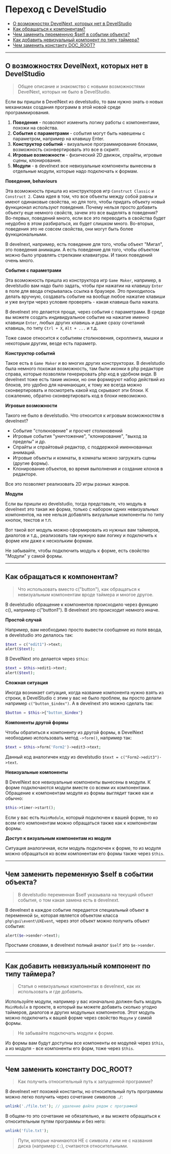 # Переход с DevelStudio

- [О возможностях DevelNext, которых нет в DevelStudio](#features)
- [Как обращаться к компонентам?](#access-to-gui)
- [Чем заменить переменную $self в событии объекта?](#self-var)
- [Как добавить невизуальный компонент по типу таймера?](#non-visual)
- [Чем заменить константу DOC_ROOT?](#doc-root)

---

<a name=features />

## О возможностях DevelNext, которых нет в DevelStudio
> Общее описание и знакомство с новыми возможностями DevelNext, которых не было в DevelStudio.

Если вы пришли в DevelNext из develstudio, то вам нужно знать о новых механизмах создания программ в этой новой среде программирования.

1. **Поведения** - позволяют изменить логику работы с компонентами, похожи на свойства.
2. **События с параметрами** - события могут быть навешены с параметром, например на клавишу Enter.
3. **Конструктор событий** - визуальное программирование блоками, возможность сконвертировать это все в скрипт.
4. **Игровые возможности** - физический 2D движок, спрайты, игровые сцены, клонирование.
5. **Модули** - в develnext все невизуальные компоненты вынесены в отдельные модули, которые надо подключать к формам.

**Поведения, behaviours**

Эта возможность пришла из конструкторов игр `Construct Classic` и `Construct 2`. Сама идея в том, что все объекты между собой равны и имеют одинаковые свойства, но для того, чтобы придать объекту новый функционал используют поведения. Почему нельзя просто добавить объекту еще немного свойств, зачем это все выделять в поведения? Во-первых, поведений много, если все это переводить в свойства будет неудобно в этом разбираться, их будет слишком много. Во-вторых, поведения это не совсем свойства, они могут быть более функциональными.

В develnext, например, есть поведение для того, чтобы объект "Мигал", это поведения анимации. А есть поведение для того, чтобы объектом можно было управлять стрелками клавиатуры. И таких поведений очень много. 


**События с параметрами**

Эта возможность пришла из конструктора игр `Game Maker`, например, в develstudio вам надо было задать, чтобы при нажатии на клавишу `Enter` в поле для ввода открывалась ссылка в браузере. Это приходилось делать вручную, создавать событие на вообще любое нажатие клавиши и уже внутри через условие проверять - какая клавиша была нажата.

В develnext это делается проще, через события с параметрами. В среде вы можете создать индивидуальное событие на нажатие именно клавиши `Enter`, любых других клавишь и даже сразу сочетаний клавишь, по типу `Ctrl + X`, `Alt + ...` и т.д.

Тоже самое относится к событиям столкновения, скроллинга, мышки и некоторым другим, везде есть параметр.

**Конструктор событий**

Такое есть в `Game Maker` и во многих других конструкторах. В develstudio была немного похожая возможность, там были иконки в php редакторе справа, которые позволяли генерировать php код в удобном виде. В develnext тоже есть такие иконки, но они формируют набор действий из блоков, это удобно для начинающих, к тому же всегда можно сконвертировать и посмотреть какой код скрывают эти блоки. К сожалению, обратно сконвертировать код в блоки невозможно.

**Игровые возможности**

Такого не было в develstudio. Что относится к игровым возможностям в develnext?

- Событие "столкновение" и просчет столкновений
- Игровые события "уничтожение", "клонирование", "выход за пределы" и др.
- Спрайты и спрайтовый редактор, с поддержкой именнованных анимаций.
- Игровые объекты и комнаты, в комнаты можно загружать сцены (другие формы).
- Клонирование объектов, во время выполнения и создание клонов в редакторе.

Все это позволяет реализовать 2D игры разных жанров.

**Модули**

Если вы пришли из develstudio, тогда представьте, что модуль в develnext это такая же форма, только с набором одних невизуальных компонентов, на нее нельзя добавлять визуальные компоненты по типу кнопок, текстов и т.п. 

Вот такой вот модуль можно сформировать из нужных вам таймеров, диалогов и т.д., реализовать там нужную вам логику и подключить к форме или даже к нескольким формам.

Не забывайте, чтобы подключить модуль к форме, есть свойство "Модули" у самой формы.


---

<a name=access-to-gui />

## Как обращаться к компонентам?
> Что использовать вместо c("button"), как обращаться к невизуальным компонентам вроде таймера и многое другое.

В develstudio обращение к компонентов происходило через функцию c(), например c("button1"). В develnext это происходит немного иначе. 

**Простой случай**

Например, вам необходимо просто вывести сообщение из поля ввода, в develstudio это делалось так:

```php
$text = c("edit1")->text;
alert($text);
```

В DevelNext это делается через `$this`:

```php
$text = $this->edit1->text;
alert($text);
```

**Сложная ситуация**

Иногда возникает ситуация, когда название компонента нужно взять из строки, в DevelStudio с этим у вас не было проблем, вы просто делали например `c("button_$index")`. А в develnext это можно сделать так:

```php
$button = $this->{"button_$index"}
```

**Компоненты другой формы**

Чтобы обратиться к компоненту из другой формы, в DevelNext необходимо использовать метод `->form()`, например так:

```php
$text = $this->form('Form2')->edit3->text;
```

Данный код аналогичен коду из develstudio `$text = c("Form2->edit3")->text`.


**Невизуальные компоненты**

В DevelNext все невизуальные компоненты вынесены в модули. К форме подключаются модули вместе со всеми их компонентами. Обращение к компонентам модуля из формы выглядит также как и обычно:

```php
$this->timer->start();
```

Если у вас есть `MainModule`, который подключен к вашей форме, то ко всем его компонентам можно обращаться также как к компонентам формы.

**Доступ к визуальным компонентам из модуля**

Ситуация аналогичная, если модуль подключен к форме, то из модуля можно обращаться ко всем компонентам его формы также через `$this`.

---

<a name=self-var />

## Чем заменить переменную $self в событии объекта?
> В develstudio переменная $self указывала на текущий объект события, о том какая замена есть в develnext.

В develnext в каждое событие передается специальный объект в переменной `$e`, которая является объектом класса `php\gui\event\UXEvent`, через этот объект можно получить объект события:

```php
alert($e->sender->text);
```

Простыми словами, в develnext полный аналог `$self` это `$e->sender`.

---

<a name=non-visual />

## Как добавить невизуальный компонент по типу таймера?
> Статья о невизуальных компонентах в develnext, как их использовать и где добавить.

Используйте модули, например у вас изначально должен быть модуль `MainModule` в проекте, в который вы можете добавить сколько угодно таймеров, диалогов и других модульных компонентов. Этот модуль можно подключить к вашей форме через свойство `Модули` у самой формы.

> Не забывайте подключать модули к форме.

Из формы вам будут доступны все компоненты ее модулей через `$this`, а из модуля - все компоненты его форм, тоже через `$this`.

---

<a name=doc-root />

## Чем заменить константу DOC_ROOT?
> Как получить относительный путь к запущенной программе?

В develnext нет похожей константы, но относительный путь программы можно легко получить через сочетание символов `./`:

```php
unlink('./file.txt'); // удаление файла рядом с программой
```

В общем-то это сочетание не обязательно, и вы можете обращаться к относительным путям программы и без него:

```php
unlink('file.txt');
```

> Пути, которые начинаются НЕ с символа `/` или не с названия диска (например `С:`), считаются относительными.
